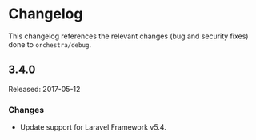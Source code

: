 # Changelog

This changelog references the relevant changes (bug and security fixes) done to `orchestra/debug`.

## 3.4.0

Released: 2017-05-12

### Changes

* Update support for Laravel Framework v5.4.
